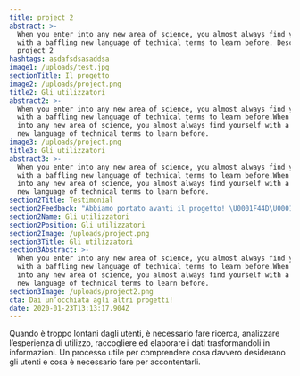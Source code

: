 ```yaml
---
title: project 2
abstract: >-
  When you enter into any new area of science, you almost always find yourself
  with a baffling new language of technical terms to learn before. Description
  project 2
hashtags: asdafsdsasaddsa
image1: /uploads/test.jpg
sectionTitle: Il progetto
image2: /uploads/project.png
title2: Gli utilizzatori
abstract2: >-
  When you enter into any new area of science, you almost always find yourself
  with a baffling new language of technical terms to learn before.When you enter
  into any new area of science, you almost always find yourself with a baffling
  new language of technical terms to learn before.
image3: /uploads/project.png
title3: Gli utilizzatori
abstract3: >-
  When you enter into any new area of science, you almost always find yourself
  with a baffling new language of technical terms to learn before.When you enter
  into any new area of science, you almost always find yourself with a baffling
  new language of technical terms to learn before.
section2Title: Testimonial
section2Feedback: "Abbiamo portato avanti il progetto! \U0001F44D\U0001F44D una collaborazione che dura da anni."
section2Name: Gli utilizzatori
section2Position: Gli utilizzatori
section2Image: /uploads/project.png
section3Title: Gli utilizzatori
section3Abstract: >-
  When you enter into any new area of science, you almost always find yourself
  with a baffling new language of technical terms to learn before.When you enter
  into any new area of science, you almost always find yourself with a baffling
  new language of technical terms to learn before. 
section3Image: /uploads/project2.png
cta: Dai un’occhiata agli altri progetti!
date: 2020-01-23T13:13:17.904Z
---
```

Quando è troppo lontani dagli utenti, è necessario fare ricerca, analizzare l’esperienza di utilizzo, raccogliere ed elaborare i dati trasformandoli in informazioni. Un processo utile per comprendere cosa davvero desiderano gli utenti e cosa è necessario fare per accontentarli.
